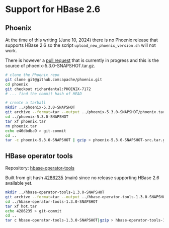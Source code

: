 # Support for HBase 2.6

## Phoenix

At the time of this writing (June 10, 2024) there is no Phoenix release that supports HBase 2.6 so the script
`upload_new_phoenix_version.sh` will not work.

There is however a [pull request](https://github.com/apache/phoenix/pull/1793) that is currently in progress and this is
the source of phoenix-5.3.0-SNAPSHOT.tar.gz.

```bash
# clone the Phoenix repo
git clone git@github.com:apache/phoenix.git
cd phoenix
git checkout richardantal:PHOENIX-7172
# ... find the commit hash of HEAD

# create a tarball
mkdir ../phoenix-5.3.0-SNAPSHOT
git archive --format=tar --output ../phoenix-5.3.0-SNAPSHOT/phoenix.tar e46dbdba9
cd ../phoenix-5.3.0-SNAPSHOT
tar xf phoenix.tar
rm phoenix.tar
echo e46dbdba9 > git-commit
cd ..
tar -c phoenix-5.3.0-SNAPSHOT | gzip > phoenix-5.3.0-SNAPSHOT-src.tar.gz
```

## HBase operator tools

Repository: [hbase-operator-tools](https://github.com/apache/hbase-operator-tools)

Built from git hash [4286235](https://github.com/apache/hbase-operator-tools/commit/428623538a8b486762b83b098328510a53db54fe) (main)
since no release supporting HBase 2.6 available yet.

```bash
mkdir ../hbase-operator-tools-1.3.0-SNAPSHOT
git archive --format=tar --output ../hbase-operator-tools-1.3.0-SNAPSHOT/hot.tar 4286235
cd ../hbase-operator-tools-1.3.0-SNAPSHOT
tar xf hot.tar
echo 4286235 > git-commit
cd ..
tar c hbase-operator-tools-1.3.0-SNAPSHOT|gzip > hbase-operator-tools-1.3.0-SNAPSHOT-src.tar.gz
```
